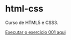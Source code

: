 # html-css
 Curso de HTML5 e CSS3.

 <a href="https://carolinarosello.github.io/html-css/exercicios/ex001/index.html"> Executar o exercício 001 aqui </a>